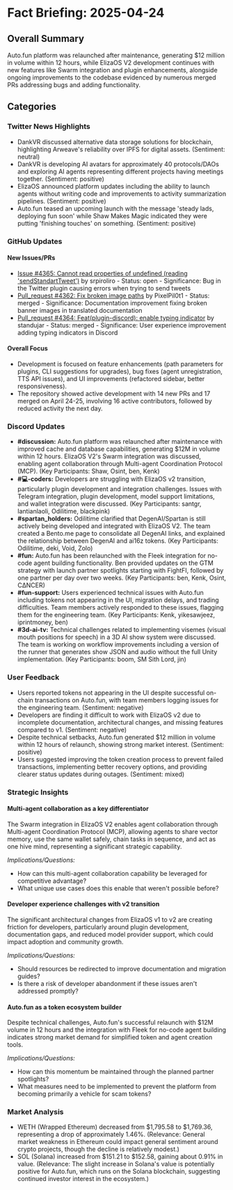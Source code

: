 # Fact Briefing: 2025-04-24

## Overall Summary
Auto.fun platform was relaunched after maintenance, generating $12 million in volume within 12 hours, while ElizaOS V2 development continues with new features like Swarm integration and plugin enhancements, alongside ongoing improvements to the codebase evidenced by numerous merged PRs addressing bugs and adding functionality.

## Categories

### Twitter News Highlights
- DankVR discussed alternative data storage solutions for blockchain, highlighting Arweave's reliability over IPFS for digital assets. (Sentiment: neutral)
- DankVR is developing AI avatars for approximately 40 protocols/DAOs and exploring AI agents representing different projects having meetings together. (Sentiment: positive)
- ElizaOS announced platform updates including the ability to launch agents without writing code and improvements to activity summarization pipelines. (Sentiment: positive)
- Auto.fun teased an upcoming launch with the message 'steady lads, deploying fun soon' while Shaw Makes Magic indicated they were putting 'finishing touches' on something. (Sentiment: positive)

### GitHub Updates

#### New Issues/PRs
- [Issue #4365: Cannot read properties of undefined (reading 'sendStandartTweet')](https://github.com/elizaos/eliza/issues/4365) by srpiroliro - Status: open - Significance: Bug in the Twitter plugin causing errors when trying to send tweets
- [Pull_request #4362: Fix broken image paths](https://github.com/elizaOS/eliza/pull/4362) by PixelPil0t1 - Status: merged - Significance: Documentation improvement fixing broken banner images in translated documentation
- [Pull_request #4364: Feat(plugin-discord): enable typing indicator](https://github.com/elizaOS/eliza/pull/4364) by standujar - Status: merged - Significance: User experience improvement adding typing indicators in Discord

#### Overall Focus
- Development is focused on feature enhancements (path parameters for plugins, CLI suggestions for upgrades), bug fixes (agent unregistration, TTS API issues), and UI improvements (refactored sidebar, better responsiveness).
- The repository showed active development with 14 new PRs and 17 merged on April 24-25, involving 16 active contributors, followed by reduced activity the next day.

### Discord Updates
- **#discussion:** Auto.fun platform was relaunched after maintenance with improved cache and database capabilities, generating $12M in volume within 12 hours. ElizaOS V2's Swarm integration was discussed, enabling agent collaboration through Multi-agent Coordination Protocol (MCP). (Key Participants: Shaw, Osint, ben, Kenk)
- **#💻-coders:** Developers are struggling with ElizaOS v2 transition, particularly plugin development and integration challenges. Issues with Telegram integration, plugin development, model support limitations, and wallet integration were discussed. (Key Participants: santgr, lantianlaoli, Odilitime, blackpink)
- **#spartan_holders:** Odilitime clarified that DegenAI/Spartan is still actively being developed and integrated with ElizaOS V2. The team created a Bento.me page to consolidate all DegenAI links, and explained the relationship between DegenAI and ai16z tokens. (Key Participants: Odilitime, deki, Void, Zolo)
- **#fun:** Auto.fun has been relaunched with the Fleek integration for no-code agent building functionality. Ben provided updates on the GTM strategy with launch partner spotlights starting with FightFI, followed by one partner per day over two weeks. (Key Participants: ben, Kenk, Osint, CΔNCER)
- **#fun-support:** Users experienced technical issues with Auto.fun including tokens not appearing in the UI, migration delays, and trading difficulties. Team members actively responded to these issues, flagging them for the engineering team. (Key Participants: Kenk, yikesawjeez, iprintmoney, ben)
- **#3d-ai-tv:** Technical challenges related to implementing visemes (visual mouth positions for speech) in a 3D AI show system were discussed. The team is working on workflow improvements including a version of the runner that generates show JSON and audio without the full Unity implementation. (Key Participants: boom, SM Sith Lord, jin)

### User Feedback
- Users reported tokens not appearing in the UI despite successful on-chain transactions on Auto.fun, with team members logging issues for the engineering team. (Sentiment: negative)
- Developers are finding it difficult to work with ElizaOS v2 due to incomplete documentation, architectural changes, and missing features compared to v1. (Sentiment: negative)
- Despite technical setbacks, Auto.fun generated $12 million in volume within 12 hours of relaunch, showing strong market interest. (Sentiment: positive)
- Users suggested improving the token creation process to prevent failed transactions, implementing better recovery options, and providing clearer status updates during outages. (Sentiment: mixed)

### Strategic Insights

#### Multi-agent collaboration as a key differentiator
The Swarm integration in ElizaOS V2 enables agent collaboration through Multi-agent Coordination Protocol (MCP), allowing agents to share vector memory, use the same wallet safely, chain tasks in sequence, and act as one hive mind, representing a significant strategic capability.

*Implications/Questions:*
  - How can this multi-agent collaboration capability be leveraged for competitive advantage?
  - What unique use cases does this enable that weren't possible before?

#### Developer experience challenges with v2 transition
The significant architectural changes from ElizaOS v1 to v2 are creating friction for developers, particularly around plugin development, documentation gaps, and reduced model provider support, which could impact adoption and community growth.

*Implications/Questions:*
  - Should resources be redirected to improve documentation and migration guides?
  - Is there a risk of developer abandonment if these issues aren't addressed promptly?

#### Auto.fun as a token ecosystem builder
Despite technical challenges, Auto.fun's successful relaunch with $12M volume in 12 hours and the integration with Fleek for no-code agent building indicates strong market demand for simplified token and agent creation tools.

*Implications/Questions:*
  - How can this momentum be maintained through the planned partner spotlights?
  - What measures need to be implemented to prevent the platform from becoming primarily a vehicle for scam tokens?

### Market Analysis
- WETH (Wrapped Ethereum) decreased from $1,795.58 to $1,769.36, representing a drop of approximately 1.46%. (Relevance: General market weakness in Ethereum could impact general sentiment around crypto projects, though the decline is relatively modest.)
- SOL (Solana) increased from $151.21 to $152.58, gaining about 0.91% in value. (Relevance: The slight increase in Solana's value is potentially positive for Auto.fun, which runs on the Solana blockchain, suggesting continued investor interest in the ecosystem.)